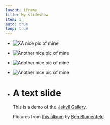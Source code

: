 ```yaml
---
layout: iframe
title: My slideshow
item: 1
auto: true
loop: true
---
```


* ![XA nice pic of mine](my-pics1/pic1.jpg)
* ![Another nice pic of mine](my-pics1/pic2.jpg)
* ![Another nice pic of mine](my-pics1/pic3.jpg)
* ![Another nice pic of mine](my-pics1/pic4.jpg)
* # A text slide
  This is a demo of the [Jekyll Gallery](http://lexoyo.me/jekyll-slideshow/).
  
  Pictures from [this album](https://unsplash.com/collections/curated/93) by [Ben Blumenfeld](http://designerfund.com).


